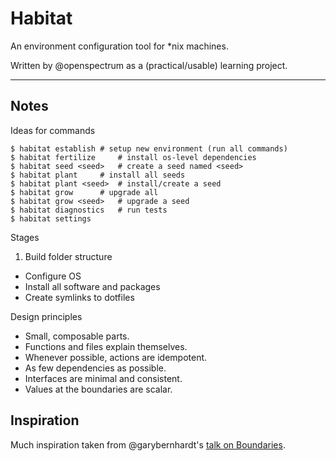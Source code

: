 # Habitat

An environment configuration tool for \*nix machines.

Written by @openspectrum as a (practical/usable) learning project.

- - -

## Notes

Ideas for commands

```shell
$ habitat establish	# setup new environment (run all commands)
$ habitat fertilize 	# install os-level dependencies
$ habitat seed <seed>	# create a seed named <seed>
$ habitat plant		# install all seeds
$ habitat plant <seed>  # install/create a seed
$ habitat grow 		# upgrade all
$ habitat grow <seed>   # upgrade a seed
$ habitat diagnostics   # run tests
$ habitat settings
```

Stages

1. Build folder structure
- Configure OS
- Install all software and packages
- Create symlinks to dotfiles

Design principles

- Small, composable parts.
- Functions and files explain themselves.
- Whenever possible, actions are idempotent.
- As few dependencies as possible.
- Interfaces are minimal and consistent.
- Values at the boundaries are scalar.

## Inspiration

Much inspiration taken from @garybernhardt's [talk on Boundaries](https://www.destroyallsoftware.com/talks/boundaries).
